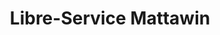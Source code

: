 ---
title: "Libre-Service Mattawin"
url: /trois-rives/libre-service-mattawin/
shop: Lebensmittel
---